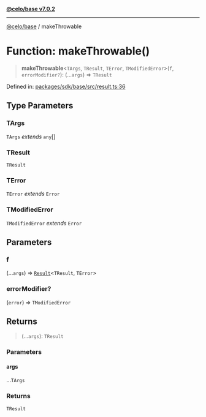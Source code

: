 [**@celo/base v7.0.2**](../README.md)

***

[@celo/base](../README.md) / makeThrowable

# Function: makeThrowable()

> **makeThrowable**\<`TArgs`, `TResult`, `TError`, `TModifiedError`\>(`f`, `errorModifier?`): (...`args`) => `TResult`

Defined in: [packages/sdk/base/src/result.ts:36](https://github.com/celo-org/developer-tooling/blob/master/packages/sdk/base/src/result.ts#L36)

## Type Parameters

### TArgs

`TArgs` *extends* `any`[]

### TResult

`TResult`

### TError

`TError` *extends* `Error`

### TModifiedError

`TModifiedError` *extends* `Error`

## Parameters

### f

(...`args`) => [`Result`](../type-aliases/Result.md)\<`TResult`, `TError`\>

### errorModifier?

(`error`) => `TModifiedError`

## Returns

> (...`args`): `TResult`

### Parameters

#### args

...`TArgs`

### Returns

`TResult`
